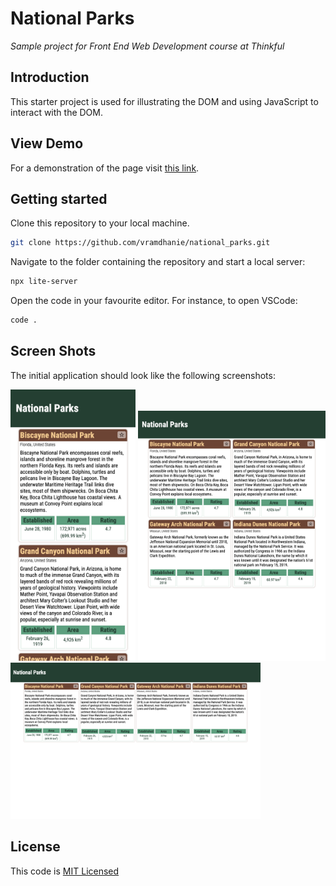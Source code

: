 # National Parks

_Sample project for Front End Web Development course at Thinkful_

## Introduction

This starter project is used for illustrating the DOM and using JavaScript to interact with the DOM.

## View Demo

For a demonstration of the page visit [this link](https://vramdhanie.github.io/national_parks/).

## Getting started

Clone this repository to your local machine.

```bash
git clone https://github.com/vramdhanie/national_parks.git
```

Navigate to the folder containing the repository and start a local server:

```bash
npx lite-server
```

Open the code in your favourite editor. For instance, to open VSCode:

```bash
code .
```

## Screen Shots

The initial application should look like the following screenshots:

<img src="screenshots/iphone.png" style="width:200px" alt="Mobile view">

<img src="screenshots/ipad.png" style="width:300px" alt="Mobile view">

<img src="screenshots/laptop.png" style="width:400px" alt="Mobile view">

## License

This code is [MIT Licensed](LICENSE)
